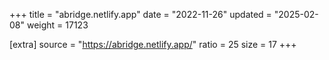 +++
title = "abridge.netlify.app"
date = "2022-11-26"
updated = "2025-02-08"
weight = 17123

[extra]
source = "https://abridge.netlify.app/"
ratio = 25
size = 17
+++
